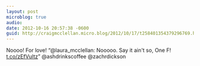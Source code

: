 ```yaml
---
layout: post
microblog: true
audio: 
date: 2012-10-16 20:57:38 -0600
guid: http://craigmcclellan.micro.blog/2012/10/17/t258401354379296769.html
---
```

Noooo! For love! “@laura_mcclellan: Nooooo. Say it ain't so, One F! [t.co/zEfVultz](http://t.co/zEfVultz)” @ashdrinkscoffee @zachrdickson
